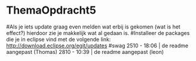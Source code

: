 ThemaOpdracht5
==============
#Als je iets update graag even melden wat erbij is gekomen (wat is het effect?) hierdoor zie je makkelijk wat al gedaan is.
#Installeer de packages die je in eclipse vind met de volgende link: http://download.eclipse.org/egit/updates
#swag
2510 - 18:06 | de readme aangepast (Thomas)
2810 - 10:39 | de readme aangepast (leon)
